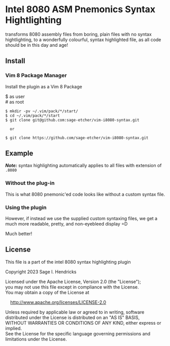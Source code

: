 # Intel 8080 ASM Pnemonics Syntax Hightlighting

transforms 8080 assembly files from boring, plain files with no syntax hightlighting, to a wonderfully colourful, syntax highlighted file, as all code should be in this day and age!

## Install

### Vim 8 Package Manager

Install the plugin as a Vim 8 Package

$ as user  
\# as root  

```
$ mkdir -pv ~/.vim/pack/*/start/
$ cd ~/.vim/pack/*/start
$ git clone git@github.com:sage-etcher/vim-i8080-syntax.git

  or

$ git clone https://github.com/sage-etcher/vim-i8080-syntax.git
```


## Example

___Note:___ syntax highlighting automatically applies to all files with extension of `.8080`

### Without the plug-in

This is what 8080 pnemonic'ed code looks like without a custom syntax file.

<!-- place medium sized image here -->

### Using the plugin

However, if instead we use the supplied custom syntaxing files, we get a much more readable, pretty, and non-eyebleed display =D

<!-- place medium sized image here -->

Much better!

## License

This file is a part of the intel 8080 syntax highlighting plugin  
 
Copyright 2023 Sage I. Hendricks  
 
Licensed under the Apache License, Version 2.0 (the "License");  
you may not use this file except in compliance with the License.  
You may obtain a copy of the License at  
 
&nbsp;&nbsp;&nbsp;&nbsp;<http://www.apache.org/licenses/LICENSE-2.0>  
 
Unless required by applicable law or agreed to in writing, software  
distributed under the License is distributed on an "AS IS" BASIS,  
WITHOUT WARRANTIES OR CONDITIONS OF ANY KIND, either express or implied.  
See the License for the specific language governing permissions and  
limitations under the License.  
 
